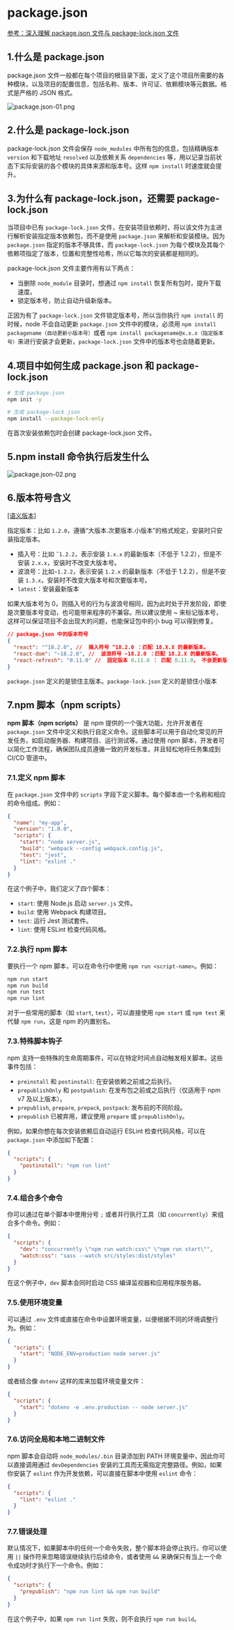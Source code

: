 # package.json

[参考：深入理解 package.json 文件与 package-lock.json 文件](https://blog.csdn.net/m0_73531461/article/details/136399322)

## 1.什么是 package.json

<prib>package.json</prib> 文件一般都在每个项目的根目录下面，定义了这个项目所需要的各种模块，以及项目的配置信息，包括名称、版本、许可证、依赖模块等元数据。格式是严格的 JSON 格式。

![package.json-01.png](/assets/images/package.json-01.png "package.json 内容组成")

## 2.什么是 package-lock.json

<prib>package-lock.json</prib> 文件会保存 `node_modules` 中所有包的信息，包括精确版本 `version` 和下载地址 `resolved` 以及依赖关系 `dependencies` 等，用以记录当前状态下实际安装的各个模块的具体来源和版本号。这样 `npm install` 时速度就会提升。

## 3.为什么有 package-lock.json，还需要 package-lock.json

当项目中已有 `package-lock.json` 文件，在安装项目依赖时，将以该文件为主进行解析安装指定版本依赖包，而不是使用 `package.json` 来解析和安装模块。因为 `package.json` 指定的版本不够具体，而 `package-lock.json` 为每个模块及其每个依赖项指定了版本，位置和完整性哈希，所以它每次的安装都是相同的。

<prib>package-lock.json</prib> 文件主要作用有以下两点：

- 当删除 `node_module` 目录时，想通过 `npm install` 恢复所有包时，提升下载速度。
- 锁定版本号，防止自动升级新版本。

正因为有了 `package-lock.json` 文件锁定版本号，所以当你执行 `npm install` 的时候，node 不会自动更新 `package.json` 文件中的模块，必须用 `npm install packagename（自动更新小版本号）`或者 `npm install packagename@x.x.x（指定版本号）`来进行安装才会更新，`package-lock.json` 文件中的版本号也会随着更新。

## 4.项目中如何生成 package.json 和 package-lock.json

```bash
# 生成 package.json
npm init -y

# 生成 package-lock.json
npm install --package-lock-only
```

<bwe>在首次安装依赖包时会创建 package-lock.json 文件。</bwe>

## 5.npm install 命令执行后发生什么

![package.json-02.png](/assets/images/package.json-02.png "npm install 命令执行后发生什么")

## 6.版本符号含义

[[语义版本]](/views/前端架构/前端工程化体系/模块化/包管理/Npm)


指定版本：比如 `1.2.0`，遵循“大版本.次要版本.小版本”的格式规定，安装时只安装指定版本。

- 插入号：比如 `ˆ1.2.2`，表示安装 `1.x.x` 的最新版本（不低于 1.2.2），但是不安装 `2.x.x`，安装时不改变大版本号。
- 波浪号：比如`~1.2.2`，表示安装 `1.2.x` 的最新版本（不低于 1.2.2），但是不安装 `1.3.x`，安装时不改变大版本号和次要版本号。
- `latest`：安装最新版本

<bwer>如果大版本号为 0，则插入号的行为与波浪号相同，因为此时处于开发阶段，即使是次要版本号变动，也可能带来程序的不兼容。所以建议使用 ~ 来标记版本号，这样可以保证项目不会出现大的问题，也能保证包中的小 bug 可以得到修复。
</bwer>

```json
// package.json 中的版本符号
{
  "react": "^18.2.0", //  插入符号 ^18.2.0 ：匹配 18.X.X 的最新版本。
  "react-dom": "~18.2.0", //  波浪符号 ~18.2.0 ：匹配 18.2.X 的最新版本。
  "react-refresh": "0.11.0" //  固定版本 0.11.0 ： 匹配 0.11.0， 不会更新版本。
}
```

<bws>`package.json` 定义的是锁住主版本。`package-lock.json` 定义的是锁住小版本</bws>

## 7.npm 脚本（npm scripts）

**npm 脚本（npm scripts）** 是 npm 提供的一个强大功能，允许开发者在 `package.json` 文件中定义和执行自定义命令。这些脚本可以用于自动化常见的开发任务，如启动服务器、构建项目、运行测试等。通过使用 npm 脚本，开发者可以简化工作流程，确保团队成员遵循一致的开发标准，并且轻松地将任务集成到 CI/CD 管道中。

### 7.1.定义 npm 脚本

在 `package.json` 文件中的 `scripts` 字段下定义脚本。每个脚本由一个名称和相应的命令组成。例如：

```json
{
  "name": "my-app",
  "version": "1.0.0",
  "scripts": {
    "start": "node server.js",
    "build": "webpack --config webpack.config.js",
    "test": "jest",
    "lint": "eslint ."
  }
}
```

在这个例子中，我们定义了四个脚本：

- `start`: 使用 Node.js 启动 `server.js` 文件。
- `build`: 使用 Webpack 构建项目。
- `test`: 运行 Jest 测试套件。
- `lint`: 使用 ESLint 检查代码风格。

### 7.2.执行 npm 脚本

要执行一个 npm 脚本，可以在命令行中使用 `npm run <script-name>`。例如：

```bash
npm run start
npm run build
npm run test
npm run lint
```

对于一些常用的脚本（如 `start`, `test`），可以直接使用 `npm start` 或 `npm test` 来代替 `npm run`，这是 npm 的内置别名。

### 7.3.特殊脚本钩子

npm 支持一些特殊的生命周期事件，可以在特定时间点自动触发相关脚本。这些事件包括：

- `preinstall` 和 `postinstall`: 在安装依赖之前或之后执行。
- `prepublishOnly` 和 `postpublish`: 在发布包之前或之后执行（仅适用于 npm v7 及以上版本）。
- `prepublish`, `prepare`, `prepack`, `postpack`: 发布前的不同阶段。
- `prepublish` 已被弃用，建议使用 `prepare` 或 `prepublishOnly`。

例如，如果你想在每次安装依赖后自动运行 ESLint 检查代码风格，可以在 `package.json` 中添加如下配置：

```json
{
  "scripts": {
    "postinstall": "npm run lint"
  }
}
```

### 7.4.组合多个命令

你可以通过在单个脚本中使用分号 `;` 或者并行执行工具（如 `concurrently`）来组合多个命令。例如：

```json
{
  "scripts": {
    "dev": "concurrently \"npm run watch:css\" \"npm run start\"",
    "watch:css": "sass --watch src/styles:dist/styles"
  }
}
```

在这个例子中，`dev` 脚本会同时启动 CSS 编译监视器和应用程序服务器。

### 7.5.使用环境变量

可以通过 `.env` 文件或直接在命令中设置环境变量，以便根据不同的环境调整行为。例如：

```json
{
  "scripts": {
    "start": "NODE_ENV=production node server.js"
  }
}
```

或者结合像 `dotenv` 这样的库来加载环境变量文件：

```json
{
  "scripts": {
    "start": "dotenv -e .env.production -- node server.js"
  }
}
```

### 7.6.访问全局和本地二进制文件

npm 脚本会自动将 `node_modules/.bin` 目录添加到 PATH 环境变量中，因此你可以直接调用通过 `devDependencies` 安装的工具而无需指定完整路径。例如，如果你安装了 `eslint` 作为开发依赖，可以直接在脚本中使用 `eslint` 命令：

```json
{
  "scripts": {
    "lint": "eslint ."
  }
}
```

### 7.7.错误处理

默认情况下，如果脚本中的任何一个命令失败，整个脚本将会停止执行。你可以使用 `||` 操作符来忽略错误继续执行后续命令，或者使用 `&&` 来确保只有当上一个命令成功时才执行下一个命令。例如：

```json
{
  "scripts": {
    "prepublish": "npm run lint && npm run build"
  }
}
```

在这个例子中，如果 `npm run lint` 失败，则不会执行 `npm run build`。
